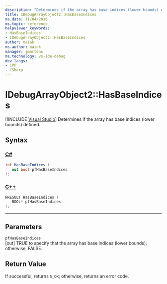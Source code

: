 ```yaml
---
description: "Determines if the array has base indices (lower bounds) defined."
title: IDebugArrayObject2::HasBaseIndices
ms.date: 11/04/2016
ms.topic: reference
helpviewer_keywords:
- HasBaseIndices
- IDebugArrayObject2::HasBaseIndices
author: maiak
ms.author: maiak
manager: jmartens
ms.technology: vs-ide-debug
dev_langs:
- CPP
- CSharp
---
```

# IDebugArrayObject2::HasBaseIndices

 [!INCLUDE [Visual Studio](~/includes/applies-to-version/vs-windows-only.md)]
Determines if the array has base indices (lower bounds) defined.

## Syntax

### [C#](#tab/csharp)
```csharp
int HasBaseIndices (
   out bool pfHasBaseIndices
);
```
### [C++](#tab/cpp)
```cpp
HRESULT HasBaseIndices (
   BOOL* pfHasBaseIndices
);
```
---

## Parameters
`pfHasBaseIndices`\
[out] TRUE to specify that the array has base indices (lower bounds); otherwise, FALSE.

## Return Value
 If successful, returns `S_OK`; otherwise, returns an error code.
